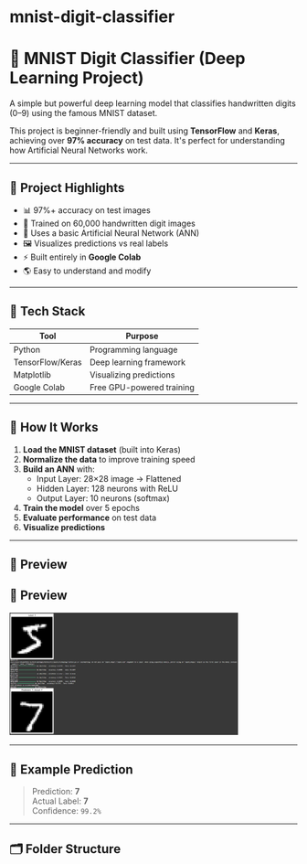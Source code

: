 # mnist-digit-classifier
# 🧠 MNIST Digit Classifier (Deep Learning Project)

A simple but powerful deep learning model that classifies handwritten digits (0–9) using the famous MNIST dataset.

This project is beginner-friendly and built using **TensorFlow** and **Keras**, achieving over **97% accuracy** on test data. It's perfect for understanding how Artificial Neural Networks work.

---

## 📌 Project Highlights

- 📊 97%+ accuracy on test images
- 🔢 Trained on 60,000 handwritten digit images
- 🧠 Uses a basic Artificial Neural Network (ANN)
- 🖼 Visualizes predictions vs real labels
- ⚡ Built entirely in **Google Colab**
- 🌎 Easy to understand and modify

---

## 🚀 Tech Stack

| Tool         | Purpose                        |
|--------------|--------------------------------|
| Python       | Programming language           |
| TensorFlow/Keras | Deep learning framework     |
| Matplotlib   | Visualizing predictions        |
| Google Colab | Free GPU-powered training      |

---

## 🧠 How It Works

1. **Load the MNIST dataset** (built into Keras)
2. **Normalize the data** to improve training speed
3. **Build an ANN** with:
   - Input Layer: 28×28 image → Flattened
   - Hidden Layer: 128 neurons with ReLU
   - Output Layer: 10 neurons (softmax)
4. **Train the model** over 5 epochs
5. **Evaluate performance** on test data
6. **Visualize predictions**

---

## 📸 Preview

## 📸 Preview

<img src="assets/preview.png" alt="Prediction Example" width="400"/>


---

## 🧪 Example Prediction

> Prediction: **7**  
> Actual Label: **7**  
> Confidence: `99.2%`

---

## 🗂 Folder Structure


